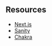 


## Resources
- [Next.js](https://nextjs.org/)
- [Sanity](https://sanity.io/)
- [Chakra](https://chakra-ui.com/)
